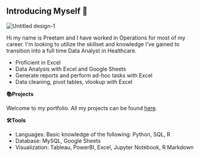 ## Introducing Myself 👋

![Untitled design-1](https://github.com/user-attachments/assets/5bd4389f-375c-49ec-b1be-ad540cb751e8)

Hi my name is Preetam and I have worked in Operations for most of my career. I'm looking to utilize the skillset and knowledge I've gained to transition into a full time Data Analyst in Healthcare.
- Proficient in Excel
- Data Analysis with Excel and Google Sheets
- Generate reports and perform ad-hoc tasks with Excel
- Data cleaning, pivot tables, vlookup with Excel

**📚Projects**

Welcome to my portfolio. All my projects can be found [here](). 

**🛠️Tools**
- Languages: Basic knowledge of the following: Python, SQL, R
- Database: MySQL, Google Sheets
- Visualization: Tableau, PowerBI, Excel, Jupyter Notebook, R Markdown

